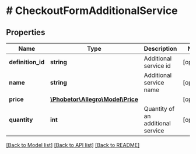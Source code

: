 # # CheckoutFormAdditionalService

## Properties

Name | Type | Description | Notes
------------ | ------------- | ------------- | -------------
**definition_id** | **string** | Additional service id | [optional]
**name** | **string** | Additional service name | [optional]
**price** | [**\Phobetor\Allegro\Model\Price**](Price.md) |  | [optional]
**quantity** | **int** | Quantity of an additional service | [optional]

[[Back to Model list]](../../README.md#models) [[Back to API list]](../../README.md#endpoints) [[Back to README]](../../README.md)
